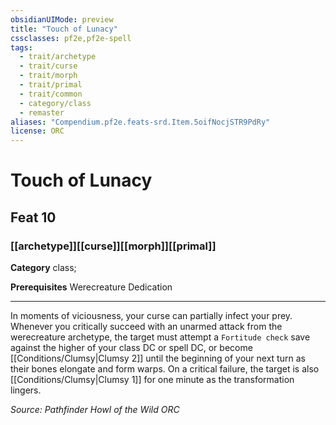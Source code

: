```yaml
---
obsidianUIMode: preview
title: "Touch of Lunacy"
cssclasses: pf2e,pf2e-spell
tags:
  - trait/archetype
  - trait/curse
  - trait/morph
  - trait/primal
  - trait/common
  - category/class
  - remaster
aliases: "Compendium.pf2e.feats-srd.Item.5oifNocjSTR9PdRy"
license: ORC
---
```

# Touch of Lunacy
## Feat 10
### [[archetype]][[curse]][[morph]][[primal]]

**Category** class; 



**Prerequisites** Werecreature Dedication
* * *
In moments of viciousness, your curse can partially infect your prey. Whenever you critically succeed with an unarmed attack from the werecreature archetype, the target must attempt a `Fortitude check` save against the higher of your class DC or spell DC, or become [[Conditions/Clumsy|Clumsy 2]] until the beginning of your next turn as their bones elongate and form warps. On a critical failure, the target is also [[Conditions/Clumsy|Clumsy 1]] for one minute as the transformation lingers.

*Source: Pathfinder Howl of the Wild*
*ORC*